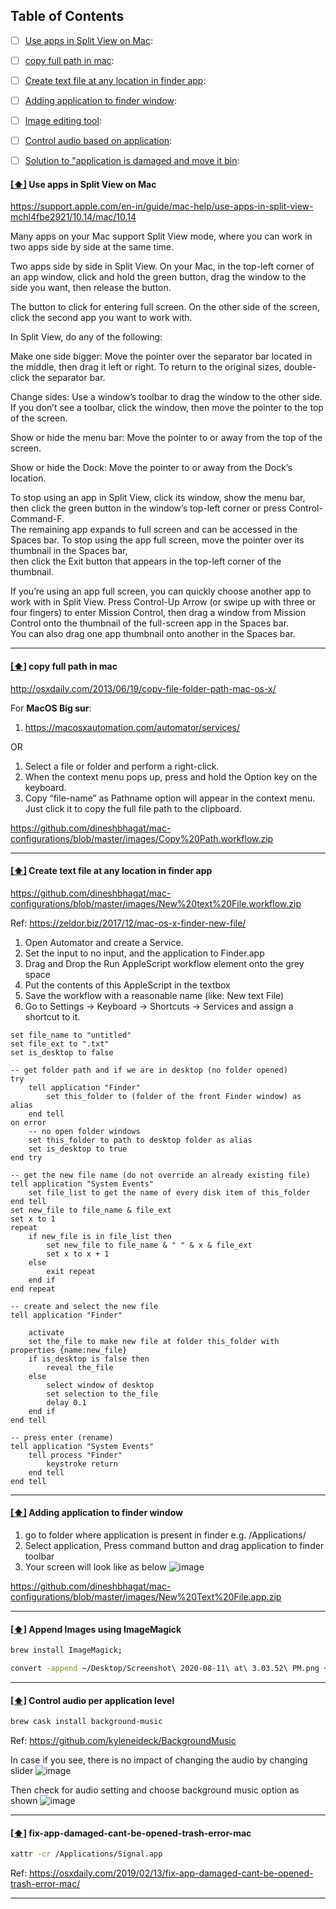## <a name='toc'>Table of Contents</a>
- [ ] [Use apps in Split View on Mac](#split):
- [ ] [copy full path in mac](#copypath):
- [ ] [Create text file at any location in finder app](#textfile):
- [ ] [Adding application to finder window](#addAppFinder):
- [ ] [Image editing tool](#imageEditingTool):
- [ ] [Control audio based on application](#audioControl):
- [ ] [Solution to "application is damaged and move it bin](#appdamaged):




#### [[⬆]](#toc) <a name='split'>Use apps in Split View on Mac</a>

https://support.apple.com/en-in/guide/mac-help/use-apps-in-split-view-mchl4fbe2921/10.14/mac/10.14

Many apps on your Mac support Split View mode, where you can work in two apps side by side at the same time.

Two apps side by side in Split View.
On your Mac, in the top-left corner of an app window, click and hold the green button, drag the window to the side you want, then release the button.

The button to click for entering full screen.
On the other side of the screen, click the second app you want to work with.

In Split View, do any of the following:

Make one side bigger: Move the pointer over the separator bar located in the middle, then drag it left or right. To return to the original sizes, double-click the separator bar.

Change sides: Use a window’s toolbar to drag the window to the other side. If you don’t see a toolbar, click the window, then move the pointer to the top of the screen.

Show or hide the menu bar: Move the pointer to or away from the top of the screen.

Show or hide the Dock: Move the pointer to or away from the Dock’s location.

To stop using an app in Split View, click its window, show the menu bar, then click the green button in the window’s top-left corner or press Control-Command-F.  
The remaining app expands to full screen and can be accessed in the Spaces bar. To stop using the app full screen, move the pointer over its thumbnail in the Spaces bar,  
then click the Exit button  that appears in the top-left corner of the thumbnail.

If you’re using an app full screen, you can quickly choose another app to work with in Split View. 
Press Control-Up Arrow (or swipe up with three or four fingers) to enter Mission Control, then drag a window from Mission Control onto the thumbnail of the full-screen app in the Spaces bar.  
You can also drag one app thumbnail onto another in the Spaces bar.

-------------------------------------------------------------------------------------------------------------------------------------------------------------------------------------------------------------------------------------------------------------------------------------------------
#### [[⬆]](#toc) <a name='copypath'>copy full path in mac</a>

http://osxdaily.com/2013/06/19/copy-file-folder-path-mac-os-x/

For **MacOS Big sur**: 
1. https://macosxautomation.com/automator/services/

OR

1. Select a file or folder and perform a right-click.
2. When the context menu pops up, press and hold the Option key on the keyboard.
3. Copy “file-name” as Pathname option will appear in the context menu. Just click it to copy the full file path to the clipboard.


https://github.com/dineshbhagat/mac-configurations/blob/master/images/Copy%20Path.workflow.zip

-------------------------------------------------------------------------------------------------------------------------------------------------------------------------------------------------------------------------------------------------------------------------------------------------
#### [[⬆]](#toc) <a name='textfile'>Create text file at any location in finder app</a>

https://github.com/dineshbhagat/mac-configurations/blob/master/images/New%20text%20File.workflow.zip


Ref: https://zeldor.biz/2017/12/mac-os-x-finder-new-file/

01. Open Automator and create a Service.  
02. Set the input to no input, and the application to Finder.app   
03. Drag and Drop the Run AppleScript workflow element onto the grey space  
04. Put the contents of this AppleScript in the textbox  
05. Save the workflow with a reasonable name (like: New text File)  
06. Go to Settings -> Keyboard -> Shortcuts -> Services and assign a shortcut to it.  

```applescript
set file_name to "untitled"
set file_ext to ".txt"
set is_desktop to false

-- get folder path and if we are in desktop (no folder opened)
try
	tell application "Finder"
		set this_folder to (folder of the front Finder window) as alias
	end tell
on error
	-- no open folder windows
	set this_folder to path to desktop folder as alias
	set is_desktop to true
end try

-- get the new file name (do not override an already existing file)
tell application "System Events"
	set file_list to get the name of every disk item of this_folder
end tell
set new_file to file_name & file_ext
set x to 1
repeat
	if new_file is in file_list then
		set new_file to file_name & " " & x & file_ext
		set x to x + 1
	else
		exit repeat
	end if
end repeat

-- create and select the new file
tell application "Finder"
	
	activate
	set the_file to make new file at folder this_folder with properties {name:new_file}
	if is_desktop is false then
		reveal the_file
	else
		select window of desktop
		set selection to the_file
		delay 0.1
	end if
end tell

-- press enter (rename)
tell application "System Events"
	tell process "Finder"
		keystroke return
	end tell
end tell
```
-------------------------------------------------------------------------------------------------------------------------------------------------------------------------------------------------------------------------------------------------------------------------------------------------

#### [[⬆]](#toc) <a name='addAppFinder'>Adding application to finder window</a>
1. go to folder where application is present in finder e.g. /Applications/
2. Select application, Press command button and drag application to finder toolbar
3. Your screen will look like as below
![image](https://github.com/dineshbhagat/mac-configurations/blob/master/images/finder-toolbar-customization.png)


https://github.com/dineshbhagat/mac-configurations/blob/master/images/New%20Text%20File.app.zip

-------------------------------------------------------------------------------------------------------------------------------------------------------------------------------------------------------------------------------------------------------------------------------------------------

#### [[⬆]](#toc) <a name='imageEditingTool'>Append Images using ImageMagick</a>

```bash
brew install ImageMagick;

convert -append ~/Desktop/Screenshot\ 2020-08-11\ at\ 3.03.52\ PM.png ~/Desktop/Screenshot\ 2020-08-11\ at\ 3.06.01\ PM.png  ~/Desktop/out.png
```

------

#### [[⬆]](#toc) <a name='audioControl'> Control audio per application level </a>

```bash
brew cask install background-music
```

Ref: https://github.com/kyleneideck/BackgroundMusic

In case if you see, there is no impact of changing the audio by changing slider ![image](https://github.com/dineshbhagat/mac-configurations/blob/master/images/backgroundmusic.png)

Then check for audio setting and choose background music option as shown ![image](https://github.com/dineshbhagat/mac-configurations/blob/master/images/zoom-setting.png)


------

#### [[⬆]](#toc) <a name='appdamaged'> fix-app-damaged-cant-be-opened-trash-error-mac </a>

```bash
xattr -cr /Applications/Signal.app
```

Ref: https://osxdaily.com/2019/02/13/fix-app-damaged-cant-be-opened-trash-error-mac/

------

